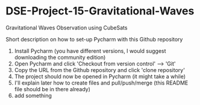 # DSE-Project-15-Gravitational-Waves
Gravitational Waves Observation using CubeSats

Short description on how to set-up Pycharm with this Github repository
1. Install Pycharm (you have different versions, I would suggest downloading the community edition)
2. Open Pycharm and click 'Checkout from version control' --> 'Git'
3. Copy the URL from the Github repository and click 'clone repository'
4. The project should now be opened in Pycharm (it might take a while)
5. I'll explain later how to create files and pull/push/merge (this README file should be in there already)
6. add something
